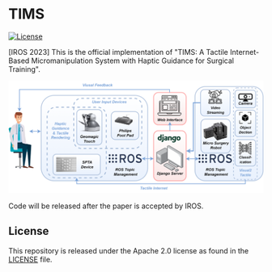 # TIMS

[![License](https://img.shields.io/badge/License-Apache_2.0-blue.svg)](https://opensource.org/licenses/Apache-2.0) 

[IROS 2023] This is the official implementation of "TIMS: A Tactile Internet-Based Micromanipulation System with Haptic Guidance for Surgical Training".

![Alt TIMS](https://github.com/leen-coding/TIMS/blob/main/SystemDesign.png "TIMS System Overview")

Code will be released after the paper is accepted by IROS.

## License
This repository is released under the Apache 2.0 license as found in the [LICENSE](https://github.com/leen-coding/TIMS/blob/main/LICENSE) file.
